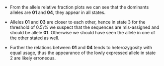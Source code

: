 -   From the allele relative fraction plots we can see that the dominants alleles are **01** and **04**, they appear in all states.

-   Alleles **01** and **03** are closer to each other, hence in state 3 for the threshold of 0.5\\% we suspect that the sequences are mis-assigned and should be allele **01**. Otherwise we should have seen the allele in one of the other stated as well.

-   Further the relations between **01** and **04** tends to heterozygosity with equal usage, thus the appearance of the lowly expressed allele in state 2 are likely erroneous.
